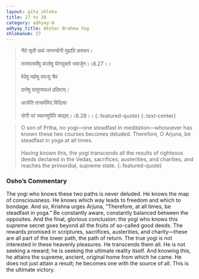 ```yaml
---
layout: gita_shloka
title: 27 to 28
category: adhyay-8
adhyay_title: Akṣhar Brahma Yog
shlokanum: 27
---
```


> नैते सृती पार्थ जानन्योगी मुह्यति कश्चन।<br><br>तस्मात्सर्वेषु कालेषु योगयुक्तो भवार्जुन।।8.27।।<br><br>वेदेषु यज्ञेषु तपःसु चैव<br><br>दानेषु यत्पुण्यफलं प्रदिष्टम्।<br><br>अत्येति तत्सर्वमिदं विदित्वा<br><br>योगी परं स्थानमुपैति चाद्यम्।।8.28।।
{:.featured-quote}
{:.text-center}

> O son of Prtha, no yogi—one steadfast in meditation—whosoever has known these two courses becomes deluded. Therefore, O Arjuna, be steadfast in yoga at all times.<br><br>Having known this, the yogi transcends all the results of righteous deeds declared in the Vedas, sacrifices, austerities, and charities, and reaches the primordial, supreme state.
{:.featured-quote}

### Osho’s Commentary
The yogi who knows these two paths is never deluded. He knows the map of consciousness. He knows which way leads to freedom and which to bondage. And so, Krishna urges Arjuna, "Therefore, at all times, be steadfast in yoga." Be constantly aware, constantly balanced between the opposites.
And the final, glorious conclusion: the yogi who knows this supreme secret goes beyond all the fruits of so-called good deeds. The rewards promised in scriptures, sacrifices, austerities, and charity—these are all part of the lower path, the path of return.
The true yogi is not interested in these heavenly pleasures. He transcends them all. He is not seeking a reward; he is seeking the ultimate reality itself. And knowing this, he attains the supreme, ancient, original home from which he came. He does not just attain a result; he becomes one with the source of all. This is the ultimate victory.
